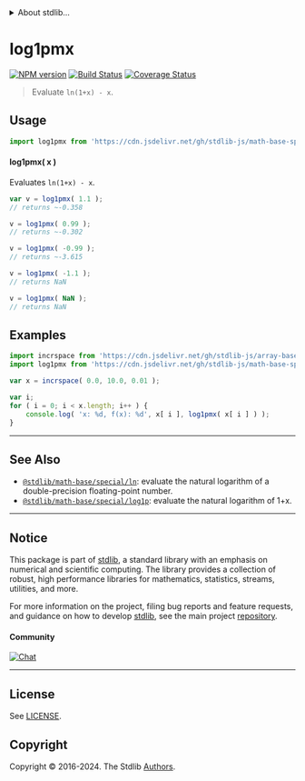 <!--

@license Apache-2.0

Copyright (c) 2023 The Stdlib Authors.

Licensed under the Apache License, Version 2.0 (the "License");
you may not use this file except in compliance with the License.
You may obtain a copy of the License at

   http://www.apache.org/licenses/LICENSE-2.0

Unless required by applicable law or agreed to in writing, software
distributed under the License is distributed on an "AS IS" BASIS,
WITHOUT WARRANTIES OR CONDITIONS OF ANY KIND, either express or implied.
See the License for the specific language governing permissions and
limitations under the License.

-->


<details>
  <summary>
    About stdlib...
  </summary>
  <p>We believe in a future in which the web is a preferred environment for numerical computation. To help realize this future, we've built stdlib. stdlib is a standard library, with an emphasis on numerical and scientific computation, written in JavaScript (and C) for execution in browsers and in Node.js.</p>
  <p>The library is fully decomposable, being architected in such a way that you can swap out and mix and match APIs and functionality to cater to your exact preferences and use cases.</p>
  <p>When you use stdlib, you can be absolutely certain that you are using the most thorough, rigorous, well-written, studied, documented, tested, measured, and high-quality code out there.</p>
  <p>To join us in bringing numerical computing to the web, get started by checking us out on <a href="https://github.com/stdlib-js/stdlib">GitHub</a>, and please consider <a href="https://opencollective.com/stdlib">financially supporting stdlib</a>. We greatly appreciate your continued support!</p>
</details>

# log1pmx

[![NPM version][npm-image]][npm-url] [![Build Status][test-image]][test-url] [![Coverage Status][coverage-image]][coverage-url] <!-- [![dependencies][dependencies-image]][dependencies-url] -->

> Evaluate `ln(1+x) - x`.



<section class="usage">

## Usage

```javascript
import log1pmx from 'https://cdn.jsdelivr.net/gh/stdlib-js/math-base-special-log1pmx@v0.2.2-deno/mod.js';
```

#### log1pmx( x )

Evaluates `ln(1+x) - x`.

```javascript
var v = log1pmx( 1.1 );
// returns ~-0.358

v = log1pmx( 0.99 );
// returns ~-0.302

v = log1pmx( -0.99 );
// returns ~-3.615

v = log1pmx( -1.1 );
// returns NaN

v = log1pmx( NaN );
// returns NaN
```

</section>

<!-- /.usage -->

<section class="examples">

## Examples

<!-- eslint no-undef: "error" -->

```javascript
import incrspace from 'https://cdn.jsdelivr.net/gh/stdlib-js/array-base-incrspace@deno/mod.js';
import log1pmx from 'https://cdn.jsdelivr.net/gh/stdlib-js/math-base-special-log1pmx@v0.2.2-deno/mod.js';

var x = incrspace( 0.0, 10.0, 0.01 );

var i;
for ( i = 0; i < x.length; i++ ) {
    console.log( 'x: %d, f(x): %d', x[ i ], log1pmx( x[ i ] ) );
}
```

</section>

<!-- /.examples -->

<!-- C interface documentation. -->



<!-- Section for related `stdlib` packages. Do not manually edit this section, as it is automatically populated. -->

<section class="related">

* * *

## See Also

-   <span class="package-name">[`@stdlib/math-base/special/ln`][@stdlib/math/base/special/ln]</span><span class="delimiter">: </span><span class="description">evaluate the natural logarithm of a double-precision floating-point number.</span>
-   <span class="package-name">[`@stdlib/math-base/special/log1p`][@stdlib/math/base/special/log1p]</span><span class="delimiter">: </span><span class="description">evaluate the natural logarithm of 1+x.</span>

</section>

<!-- /.related -->

<!-- Section for all links. Make sure to keep an empty line after the `section` element and another before the `/section` close. -->


<section class="main-repo" >

* * *

## Notice

This package is part of [stdlib][stdlib], a standard library with an emphasis on numerical and scientific computing. The library provides a collection of robust, high performance libraries for mathematics, statistics, streams, utilities, and more.

For more information on the project, filing bug reports and feature requests, and guidance on how to develop [stdlib][stdlib], see the main project [repository][stdlib].

#### Community

[![Chat][chat-image]][chat-url]

---

## License

See [LICENSE][stdlib-license].


## Copyright

Copyright &copy; 2016-2024. The Stdlib [Authors][stdlib-authors].

</section>

<!-- /.stdlib -->

<!-- Section for all links. Make sure to keep an empty line after the `section` element and another before the `/section` close. -->

<section class="links">

[npm-image]: http://img.shields.io/npm/v/@stdlib/math-base-special-log1pmx.svg
[npm-url]: https://npmjs.org/package/@stdlib/math-base-special-log1pmx

[test-image]: https://github.com/stdlib-js/math-base-special-log1pmx/actions/workflows/test.yml/badge.svg?branch=v0.2.2
[test-url]: https://github.com/stdlib-js/math-base-special-log1pmx/actions/workflows/test.yml?query=branch:v0.2.2

[coverage-image]: https://img.shields.io/codecov/c/github/stdlib-js/math-base-special-log1pmx/main.svg
[coverage-url]: https://codecov.io/github/stdlib-js/math-base-special-log1pmx?branch=main

<!--

[dependencies-image]: https://img.shields.io/david/stdlib-js/math-base-special-log1pmx.svg
[dependencies-url]: https://david-dm.org/stdlib-js/math-base-special-log1pmx/main

-->

[chat-image]: https://img.shields.io/gitter/room/stdlib-js/stdlib.svg
[chat-url]: https://app.gitter.im/#/room/#stdlib-js_stdlib:gitter.im

[stdlib]: https://github.com/stdlib-js/stdlib

[stdlib-authors]: https://github.com/stdlib-js/stdlib/graphs/contributors

[umd]: https://github.com/umdjs/umd
[es-module]: https://developer.mozilla.org/en-US/docs/Web/JavaScript/Guide/Modules

[deno-url]: https://github.com/stdlib-js/math-base-special-log1pmx/tree/deno
[deno-readme]: https://github.com/stdlib-js/math-base-special-log1pmx/blob/deno/README.md
[umd-url]: https://github.com/stdlib-js/math-base-special-log1pmx/tree/umd
[umd-readme]: https://github.com/stdlib-js/math-base-special-log1pmx/blob/umd/README.md
[esm-url]: https://github.com/stdlib-js/math-base-special-log1pmx/tree/esm
[esm-readme]: https://github.com/stdlib-js/math-base-special-log1pmx/blob/esm/README.md
[branches-url]: https://github.com/stdlib-js/math-base-special-log1pmx/blob/main/branches.md

[stdlib-license]: https://raw.githubusercontent.com/stdlib-js/math-base-special-log1pmx/main/LICENSE

<!-- <related-links> -->

[@stdlib/math/base/special/ln]: https://github.com/stdlib-js/math-base-special-ln/tree/deno

[@stdlib/math/base/special/log1p]: https://github.com/stdlib-js/math-base-special-log1p/tree/deno

<!-- </related-links> -->

</section>

<!-- /.links -->
